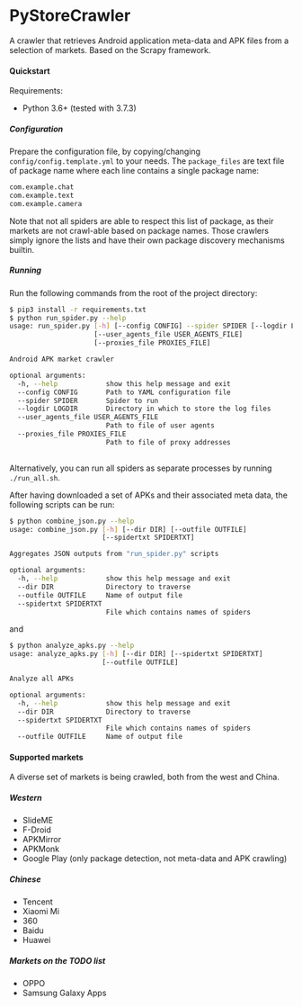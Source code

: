 # PyStoreCrawler
A crawler that retrieves Android application meta-data and APK files from a selection of markets.
Based on the Scrapy framework.

#### Quickstart
Requirements:
- Python 3.6+ (tested with 3.7.3)

##### Configuration
Prepare the configuration file, by copying/changing `config/config.template.yml` to your needs.
The `package_files` are text file of package name where each line contains a single package name:
```bash
com.example.chat
com.example.text
com.example.camera
```
Note that not all spiders are able to respect this list of package, as their markets are not crawl-able based on package names.
Those crawlers simply ignore the lists and have their own package discovery mechanisms builtin.       

##### Running
Run the following commands from the root of the project directory:
```bash
$ pip3 install -r requirements.txt
$ python run_spider.py --help
usage: run_spider.py [-h] [--config CONFIG] --spider SPIDER [--logdir LOGDIR]
                     [--user_agents_file USER_AGENTS_FILE]
                     [--proxies_file PROXIES_FILE]

Android APK market crawler

optional arguments:
  -h, --help            show this help message and exit
  --config CONFIG       Path to YAML configuration file
  --spider SPIDER       Spider to run
  --logdir LOGDIR       Directory in which to store the log files
  --user_agents_file USER_AGENTS_FILE
                        Path to file of user agents
  --proxies_file PROXIES_FILE
                        Path to file of proxy addresses
  
```
Alternatively, you can run all spiders as separate processes by running `./run_all.sh`.

After having downloaded a set of APKs and their associated meta data, the following scripts can be run:
```bash
$ python combine_json.py --help
usage: combine_json.py [-h] [--dir DIR] [--outfile OUTFILE]
                       [--spidertxt SPIDERTXT]

Aggregates JSON outputs from "run_spider.py" scripts

optional arguments:
  -h, --help            show this help message and exit
  --dir DIR             Directory to traverse
  --outfile OUTFILE     Name of output file
  --spidertxt SPIDERTXT
                        File which contains names of spiders
```
and 
```bash
$ python analyze_apks.py --help
usage: analyze_apks.py [-h] [--dir DIR] [--spidertxt SPIDERTXT]
                       [--outfile OUTFILE]

Analyze all APKs

optional arguments:
  -h, --help            show this help message and exit
  --dir DIR             Directory to traverse
  --spidertxt SPIDERTXT
                        File which contains names of spiders
  --outfile OUTFILE     Name of output file
```

#### Supported markets
A diverse set of markets is being crawled, both from the west and China. 

##### Western
- SlideME 
- F-Droid
- APKMirror
- APKMonk
- Google Play (only package detection, not meta-data and APK crawling)

##### Chinese
- Tencent
- Xiaomi Mi
- 360
- Baidu
- Huawei  

##### Markets on the TODO list
- OPPO
- Samsung Galaxy Apps
